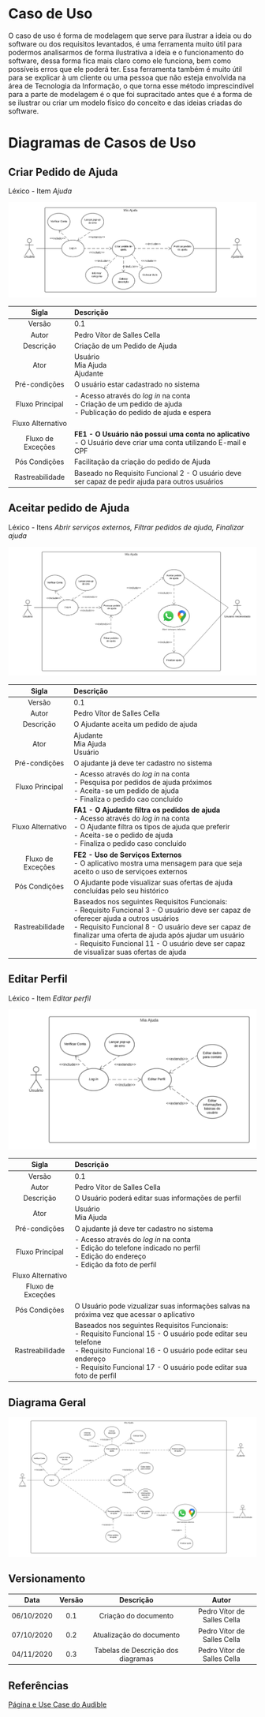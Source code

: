 # Caso de Uso

O caso de uso é forma de modelagem que serve para ilustrar a ideia ou do software ou dos requisitos levantados, é uma ferramenta muito útil para podermos analisarmos de forma ilustrativa a ideia e o funcionamento do software, dessa forma fica mais claro como ele funciona, bem como possíveis erros que ele poderá ter. Essa ferramenta também é muito útil para se explicar à um cliente ou uma pessoa que não esteja envolvida na área de Tecnologia da Informação, o que torna esse método imprescindível para a parte de modelagem é o que foi supracitado antes que é a forma de se ilustrar ou criar um modelo físico do conceito e das ideias criadas do software.

# Diagramas de Casos de Uso

## Criar Pedido de Ajuda
Léxico - Item <i>Ajuda</i>

![Ajuda](./images/ajuda.png)

|Sigla|Descrição|
|:-:|:-|
|Versão|0.1|
|Autor|Pedro Vítor de Salles Cella|
|Descrição|Criação de um Pedido de Ajuda|
|Ator|Usuário<br>Mia Ajuda<br>Ajudante|
|Pré-condições|O usuário estar cadastrado no sistema|
|Fluxo Principal|- Acesso através do *log in* na conta<br>- Criação de um pedido de ajuda<br>- Publicação do pedido de ajuda e espera|
|Fluxo Alternativo||
|Fluxo de Exceções|**FE1 - O Usuário não possui uma conta no aplicativo** <br>- O Usuário deve criar uma conta utilizando E-mail e CPF |
|Pós Condições|Facilitação da criação do pedido de Ajuda|
|Rastreabilidade|Baseado no Requisito Funcional 2 - O usuário deve ser capaz de pedir ajuda para outros usuários|

## Aceitar pedido de Ajuda
Léxico - Itens <i>Abrir serviços externos, Filtrar pedidos de ajuda, Finalizar ajuda</i>

![Pedido](./images/pedido.png)

|Sigla|Descrição|
|:-:|:-|
|Versão|0.1|
|Autor|Pedro Vítor de Salles Cella|
|Descrição|O Ajudante aceita um pedido de ajuda|
|Ator|Ajudante<br>Mia Ajuda<br>Usuário|
|Pré-condições|O ajudante já deve ter cadastro no sistema|
|Fluxo Principal|- Acesso através do *log in* na conta<br>- Pesquisa por pedidos de ajuda próximos<br>- Aceita-se um pedido de ajuda<br>- Finaliza o pedido cao concluído|
|Fluxo Alternativo|**FA1 - O Ajudante filtra os pedidos de ajuda**<br>- Acesso através do *log in* na conta<br>- O Ajudante filtra os tipos de ajuda que preferir <br>- Aceita-se o pedido de ajuda<br>- Finaliza o pedido caso concluído|
|Fluxo de Exceções|**FE2 - Uso de Serviços Externos**<br>- O aplicativo mostra uma mensagem para que seja aceito o uso de serviçoes externos|
|Pós Condições|O Ajudante pode visualizar suas ofertas de ajuda concluídas pelo seu histórico|
|Rastreabilidade|Baseados nos seguintes Requisitos Funcionais:<br>- Requisito Funcional 3 - O usuário deve ser capaz de oferecer ajuda a outros usuários<br>- Requisito Funcional 8 - O usuário deve ser capaz de finalizar uma oferta de ajuda após ajudar um usuário<br>- Requisito Funcional 11 - O usuário deve ser capaz de visualizar suas ofertas de ajuda |

## Editar Perfil
Léxico - Item <i>Editar perfil</i>

![Editar_Perfil](./images/perfil.png)

|Sigla|Descrição|
|:-:|:-|
|Versão|0.1|
|Autor|Pedro Vítor de Salles Cella|
|Descrição|O Usuário poderá editar suas informações de perfil|
|Ator|Usuário<br>Mia Ajuda|
|Pré-condições|O ajudante já deve ter cadastro no sistema|
|Fluxo Principal|- Acesso através do *log in* na conta<br>- Edição do telefone indicado no perfil<br>- Edição do endereço<br>- Edição da foto de perfil|
|Fluxo Alternativo||
|Fluxo de Exceções||
|Pós Condições|O Usuário pode vizualizar suas informações salvas na próxima vez que acessar o aplicativo|
|Rastreabilidade|Baseados nos seguintes Requisitos Funcionais:<br>- Requisito Funcional 15 - O usuário pode editar seu telefone<br>- Requisito Funcional 16 - O usuário pode editar seu endereço<br>- Requisito Funcional 17 - O usuário pode editar sua foto de perfil|

## Diagrama Geral

![Geral](./images/usecase.png)

## Versionamento

|Data|Versão|Descrição|Autor|
|:--------:|:---:|:-------------------: |:-----------------------:|
|06/10/2020| 0.1 | Criação do documento | Pedro Vítor de Salles Cella |
|07/10/2020| 0.2 | Atualização do documento | Pedro Vítor de Salles Cella |
|04/11/2020| 0.3 | Tabelas de Descrição dos diagramas | Pedro Vítor de Salles Cella |

## Referências
[Página e Use Case do Audible ](https://requisitos-de-software.github.io/2019.2-Audible/casos_de_uso/)
